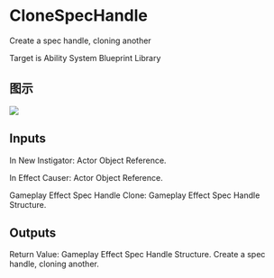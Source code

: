 # CloneSpecHandle

Create a spec handle, cloning another

Target is Ability System Blueprint Library

## 图示

![]($-20221218-20595410.png)

## Inputs

In New Instigator: Actor Object Reference.

In Effect Causer: Actor Object Reference.

Gameplay Effect Spec Handle Clone: Gameplay Effect Spec Handle Structure.  

## Outputs

Return Value: Gameplay Effect Spec Handle Structure. Create a spec handle, cloning another.

